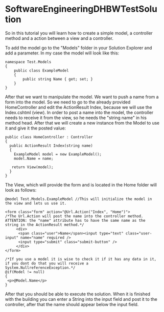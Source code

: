 # SoftwareEngineeringDHBWTestSolution

So in this tutorial you will learn how to create a simple model, a controller method and a action between a view and a controller.

To add the model go to the "Models" folder in your Solution Explorer and add a parameter. In my case the model will look like this:

    namespace Test.Models
    {
        public class ExampleModel
        {
            public string Name { get; set; }
        }
    }

After that we want to manipulate the model. We want to push a name from a form into the model. So we need to go to the already provided
HomeController and edit the ActionResult Index, because we will use the Index.cshtml (view). In order to post a name into the model, the
controller needs to receive it from the view, so he needs the "string name" in his method head. After that we will create a new 
instance from the Model to use it and give it the posted value:

    public class HomeController : Controller
    {
      public ActionResult Index(string name)
      {
        ExampleModel model = new ExampleModel();
        model.Name = name;

       return View(model);
      }
    }
    
The View, which will provide the form and is located in the Home folder will look as follows:
    
    @model Test.Models.ExampleModel //This will initialize the model in the view and lets us use it.

    <form class="form" action="@Url.Action("Index", "Home")"> 
    /*The Url.Action will post the name into the controller method. ATTENTION: the "name" attribute has to have the same name as the        string in the ActionResult method.*/
         <div>
          <span class="user">Name</span><input type="text" class="user-input" name="name" required />
          <input type="submit" class="submit-button" />
         </div>
    </form>

    /*If you use a model it is wise to check it if it has any data in it, if you dont do that you will receive a            System.NullreferenceException.*/
    @if(Model != null)
    {
     <p>@Model.Name</p>
    }


After that you should be able to execute the solution. When it is finished with the building you can enter a String into the input field
and post it to the controller, after that the name should appear below the input field.
